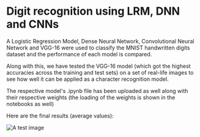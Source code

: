 # Digit recognition using LRM, DNN and CNNs

A Logistic Regression Model, Dense Neural Network, Convolutional Neural Network and VGG-16 were used to classify the MNIST handwritten digits dataset and the performance of each model is compared.

Along with this, we have tested the VGG-16 model (which got the highest accuracies across the training and test sets) on a set of real-life images to see how well it can be applied as a character recognition model.

The respective model's .ipynb file has been uploaded as well along with their respective weights (the loading of the weights is shown in the notebooks as well)

Here are the final results (average values):

![A test image](final.jpg)
